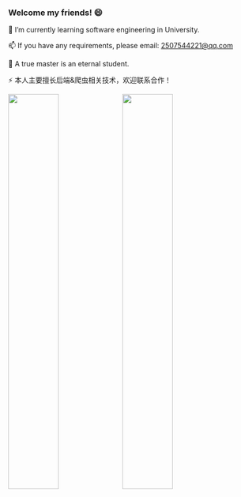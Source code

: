 ### Welcome my friends! 😄

🌱 I’m currently learning software engineering in University.

📫 If you have any requirements, please email: 2507544221@qq.com

🔭 A true master is an eternal student.

⚡ 本人主要擅长后端&爬虫相关技术，欢迎联系合作！
<p float="left">
<img src="https://github-readme-stats-sooty-beta-38.vercel.app/api?username=freecho&show_icons=true&theme=transparent&count_private=true" style="height:20vh; width:45%">
<img src="https://github-readme-stats-sooty-beta-38.vercel.app/api/top-langs/?username=freecho&layout=compact" style="height:20vh; width:45%">
</p>





<!--
**freecho/freecho** is a ✨ _special_ ✨ repository because its `README.md` (this file) appears on your GitHub profile.

Here are some ideas to get you started:

- 🔭 I’m currently working on ...
- 🌱 I’m currently learning ...
- 👯 I’m looking to collaborate on ...
- 🤔 I’m looking for help with ...
- 💬 Ask me about ...
- 📫 How to reach me: ...
- 😄 Pronouns: ...
- ⚡ Fun fact: ...
-->
